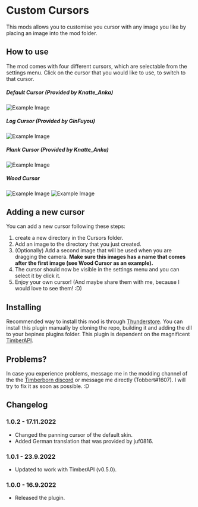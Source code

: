 # Custom Cursors

This mods allows you to customise you cursor with any image you like by placing an image into the mod folder.

## How to use

The mod comes with four different cursors, which are selectable from the settings menu. Click on the cursor that you would like to use, to switch to that cursor. 

##### Default Cursor (Provided by Knatte_Anka)
![Example Image](https://media.githubusercontent.com/media/TobbyTheBobby/TimberbornModsUnity/master/Assets/CustomCursors/Cursors/DefaultCursor/KADefaultCursorLarge.png)

##### Log Cursor (Provided by GinFuyou)
![Example Image](https://media.githubusercontent.com/media/TobbyTheBobby/TimberbornModsUnity/master/Assets/CustomCursors/Cursors/LogCursor/GinFuyouLogSelector.png)

##### Plank Cursor (Provided by Knatte_Anka)
![Example Image](https://media.githubusercontent.com/media/TobbyTheBobby/TimberbornModsUnity/master/Assets/CustomCursors/Cursors/PlankCursor/KAPlankSelector.png)

##### Wood Cursor
![Example Image](https://media.githubusercontent.com/media/TobbyTheBobby/TimberbornModsUnity/master/Assets/CustomCursors/Cursors/WoodCursor/0WoodSelector.png)
![Example Image](https://media.githubusercontent.com/media/TobbyTheBobby/TimberbornModsUnity/master/Assets/CustomCursors/Cursors/WoodCursor/1WoodGrabber.png)

## Adding a new cursor

You can add a new cursor following these steps:
1. create a new directory in the Cursors folder.
2. Add an image to the directory that you just created.
3. (Optionally) Add a second image that will be used when you are dragging the camera. **Make sure this images has a name that comes after the first image (see Wood Cursor as an example).**
4. The cursor should now be visible in the settings menu and you can select it by click it.
5. Enjoy your own cursor! (And maybe share them with me, because I would love to see them! :D)

## Installing

Recommended way to install this mod is through [Thunderstore](https://timberborn.thunderstore.io/). You can install this plugin manually by cloning the repo, building it
and adding the dll to your bepinex plugins folder. This plugin is dependent on the magnificent [TimberAPI](https://github.com/Timberborn-Modding-Central/TimberAPI).

## Problems?

In case you experience problems, message me in the modding channel of the the [Timberborn discord](https://discord.gg/mfbBF4cWpX) or message me directly (Tobbert#1607). I will try to fix it as soon as possible. :D

## Changelog

### 1.0.2 - 17.11.2022

- Changed the panning cursor of the default skin.
- Added German translation that was provided by juf0816.

### 1.0.1 - 23.9.2022

- Updated to work with TimberAPI (v0.5.0).

### 1.0.0 - 16.9.2022

- Released the plugin.
